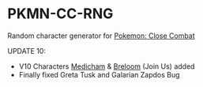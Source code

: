 # PKMN-CC-RNG
Random character generator for [Pokemon: Close Combat](https://wiki.gbl.gg/w/Pokemon:_Close_Combat)

UPDATE 10:
- V10 Characters [Medicham](https://wiki.gbl.gg/w/Pokemon:_Close_Combat/Medicham) & [Breloom](https://wiki.gbl.gg/w/Pokemon:_Close_Combat/Breloom) (Join Us) added
- Finally fixed Greta Tusk and Galarian Zapdos Bug
